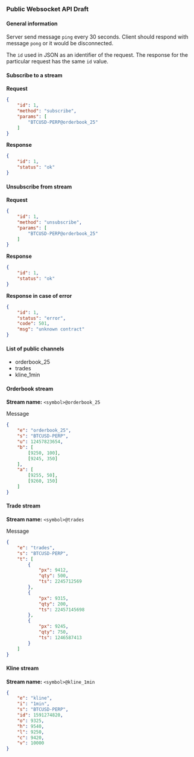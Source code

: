 ### Public Websocket API Draft

#### General information

Server send message `ping` every 30 seconds. Client should respond with message `pong` or it would be disconnected. 

The `id` used in JSON as an identifier of the request. The response for the particular request has the same `id` value.

#### Subscribe to a stream

**Request**

```json
{
    "id": 1,
    "method": "subscribe",
    "params": [
        "BTCUSD-PERP@orderbook_25"
    ]
}
```

**Response**

```json
{
    "id": 1,
    "status": "ok"
}
```

#### Unsubscribe from stream

**Request**

```json
{
    "id": 1,
    "method": "unsubscribe",
    "params": [
        "BTCUSD-PERP@orderbook_25"
    ]
}
```

**Response**

```json
{
    "id": 1,
    "status": "ok"
}
```

**Response in case of error**

```json
{
    "id": 1,
    "status": "error",
    "code": 501,
    "msg": "unknown contract"
}
```

#### List of public channels

- orderbook_25
- trades
- kline_1min

#### Orderbook stream

**Stream name:** `<symbol>@orderbook_25`

Message

```json
{
    "e": "orderbook_25",
    "s": "BTCUSD-PERP",
    "u": 12457823654,
    "b": [
        [9250, 100],
        [9245, 350]
    ],
    "a": [
        [9255, 50],
        [9260, 150]
    ]
}
```

#### Trade stream

**Stream name:** `<symbol>@trades`

Message

```json
{
    "e": "trades",
    "s": "BTCUSD-PERP",
    "t": [
        {
            "px": 9412,
            "qty": 500,
            "ts": 2245712569
        },
        {
            "px": 9315,
            "qty": 200,
            "ts": 22457145698
        },
        {
            "px": 9245,
            "qty": 750,
            "ts": 1246587413
        }
    ]   
}
```

#### Kline stream

**Stream name:** `<symbol>@kline_1min`

```json
{
    "e": "kline",
    "i": "1min",
    "s": "BTCUSD-PERP",
    "id": 1591274820,
    "o": 9325,
    "h": 9540,
    "l": 9250,
    "c": 9420,
    "v": 10000
}
```

